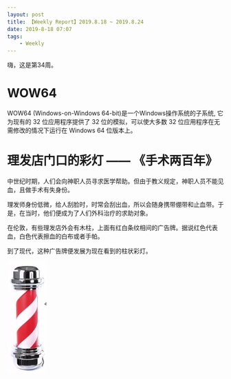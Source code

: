 ```yaml
---
layout: post
title: 【Weekly Report】2019.8.18 ~ 2019.8.24
date: 2019-8-18 07:07
tags:
    - Weekly
---
```


嗨，这是第34周。

# WOW64

WOW64 (Windows-on-Windows 64-bit)是一个Windows操作系统的子系统, 它为现有的 32 位应用程序提供了 32 位的模拟，可以使大多数 32 位应用程序在无需修改的情况下运行在 Windows 64 位版本上。

# 理发店门口的彩灯 —— 《手术两百年》

中世纪时期，人们会向神职人员寻求医学帮助。但由于教义规定，神职人员不能见血，且做手术有失身份。

理发师身份低微，给人刮脸时，时常会刮出血，所以会随身携带绷带和止血带。于是，在当时，他们便成为了人们外科治疗的求助对象。

在伦敦，有些理发店外会有木柱，上面有红白条纹相间的广告牌。据说红色代表血，白色代表擦血的白布或者手帕。

到了现代，这种广告牌便发展为现在看到的柱状彩灯。

![bbl](https://raw.githubusercontent.com/plusplus7/solutions/master/weekly/2019/miscs/week35/barberlight.jpg)